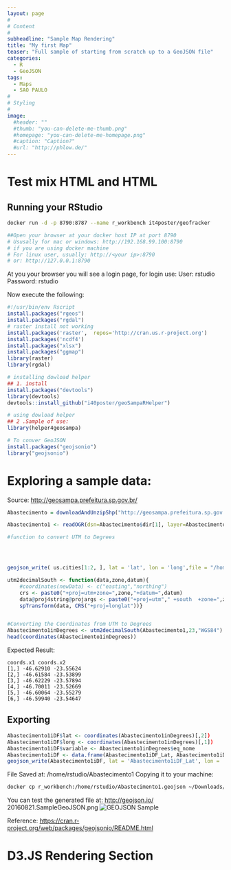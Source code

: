```yaml
---
layout: page
#
# Content
#
subheadline: "Sample Map Rendering"
title: "My first Map"
teaser: "Full sample of starting from scratch up to a GeoJSON file"
categories:
  - R
  - GeoJSON
tags:
  - Maps
  - SAO PAULO
#
# Styling
#
image:
  #header: ""
  #thumb: "you-can-delete-me-thumb.png"
  #homepage: "you-can-delete-me-homepage.png"
  #caption: "Caption?"
  #url: "http://phlow.de/"
---
```

# Test mix HTML and HTML

## Running your RStudio
```bash
docker run -d -p 8790:8787 --name r_workbench it4poster/geofracker

##Open your browser at your docker host IP at port 8790
# Ususally for mac or windows: http://192.168.99.100:8790
# if you are using docker machine
# For linux user, usually: http://<your ip>:8790
# or: http://127.0.0.1:8790

```
At you your browser you will see a login page, for login use:
User: rstudio
Password: rstudio

Now execute the following:

```R
#!/usr/bin/env Rscript
install.packages("rgeos")
install.packages("rgdal")
# raster install not working
install.packages('raster',  repos='http://cran.us.r-project.org')
install.packages('ncdf4')
install.packages("xlsx")
install.packages("ggmap")
library(raster)
library(rgdal)

# installing dowload helper
## 1. install
install.packages("devtools")
library(devtools)
devtools::install_github("i40poster/geoSampaRHelper")

# using dowload helper
## 2 .Sample of use:
library(helper4geosampa)

# To conver GeoJSON
install.packages("geojsonio")
library("geojsonio")

```
# Exploring a sample data:
Source: http://geosampa.prefeitura.sp.gov.br/

```R
Abastecimento = downloadAndUnzipShp("http://geosampa.prefeitura.sp.gov.br/PaginasPublicas/downloadArquivoOL.aspx?orig=DownloadCamadas&arq=03_Equipamentos%5C%5CAbastecimento%5C%5CShapefile%5C%5CEQUIPAMENTOS_SHP_TEMA_ABASTECIMENTO&arqTipo=Shapefile")

Abastecimento1 <- readOGR(dsn=Abastecimento$dir[1], layer=Abastecimento$shapeclass[1])

#function to convert UTM to Degrees




geojson_write( us.cities[1:2, ], lat = 'lat', lon = 'long',file = "/home/rstudio/sample.json")

utm2decimalSouth <- function(data,zone,datum){
    #coordinates(newData) <- c("easting","northing")
    crs <- paste0("+proj=utm+zone=",zone,"+datum=",datum)
    data@proj4string@projargs <- paste0("+proj=utm"," +south  +zone=",zone," +datum=",datum)
    spTransform(data, CRS("+proj=longlat"))}


#Converting the Coordinates from UTM to Degrees
Abastecimento1inDegrees <- utm2decimalSouth(Abastecimento1,23,"WGS84")
head(coordinates(Abastecimento1inDegrees))
```

Expected Result:
```text
coords.x1 coords.x2
[1,] -46.62910 -23.55624
[2,] -46.61584 -23.53899
[3,] -46.62229 -23.57894
[4,] -46.70011 -23.52669
[5,] -46.60064 -23.55279
[6,] -46.59940 -23.54647
```

## Exporting
```R
Abastecimento1iDF$lat <- coordinates(Abastecimento1inDegrees)[,2])
Abastecimento1iDF$long <- coordinates(Abastecimento1inDegrees)[,1])
Abastecimento1iDF$variable <- Abastecimento1inDegrees$eq_nome
Abastecimento1iDF <- data.frame(Abastecimento1iDF_Lat, Abastecimento1iDF_Long, Abastecimento1iDF$variable )
geojson_write(Abastecimento1iDF, lat = 'Abastecimento1iDF_Lat', lon = 'Abastecimento1iDF_Long',file = "/home/rstudio/Abastecimento1")
```

File Saved at: /home/rstudio/Abastecimento1
Copying it to your machine:
```bash
docker cp r_workbench:/home/rstudio/Abastecimento1.geojson ~/Downloads/
```

You can test the generated file at: http://geojson.io/
20160821.SampleGeoJSON.png
![GEOJSON Sample]({{site.url}}/images/20160821.SampleGeoJSON.png)


Reference: https://cran.r-project.org/web/packages/geojsonio/README.html

# D3.JS Rendering Section

<script src="https://d3js.org/d3.v4.min.js"></script>
<script src="https://d3js.org/d3-collection.v1.min.js"></script>
<script src="https://d3js.org/d3-dispatch.v1.min.js"></script>
<script src="https://d3js.org/d3-dsv.v1.min.js"></script>
<script src="https://d3js.org/d3-request.v1.min.js"></script>
<style> /* set the CSS */
#viz {
    margin: 0;
    padding: 0;
    width: 100%;
    height: 100%;
}
</style>

<div id="viz"></div>
<script>

/* code reused from the following stackoverflow question:
              http://stackoverflow.com/questions/14492284/center-a-map-in-d3-given-a-geojson-object */
    var width = 900,
        height = 900;
    console.log("{{site.url}}/articlesData/Abastecimento1.geojson");

    $.get('https://raw.githubusercontent.com/i40poster/geoFrackerBlog/master/articlesData/Abastecimento1.geojson',
                      function(data) {
                        //alert(data);
                        console.log(data);
                                   }
                     )

    var svg = d3.select("#viz").append("svg")
        .attr("width", width)
        .attr("height", height)
        .attr("class", "svg");

    // load geojson and do stuff in a callback function...
    //Fixed projection to be closer to what we see on GeoSampa
    console.log("{{site.url}}/articlesData/Abastecimento1.geojson");

    //https://raw.githubusercontent.com/alignedleft/d3-book/master/chapter_12/

    console.log( $.get('https://raw.githubusercontent.com/i40poster/geoFrackerBlog/master/articlesData/Abastecimento1.geojson',
                       function(data) {
                         //alert(data);
                         console.log(data);
                                    }
                      )
    )
    //this not works on github pages.. not sure why yet
    //d3.json("{{site.url}}/articlesData/Abastecimento1.geojson",
    d3.json("https://raw.githubusercontent.com/i40poster/geoFrackerBlog/master/articlesData/Abastecimento1.geojson",
    function(error, data){
        // console.log the data
        alert(error);
        console.log(data);

        // create a unit projection
        var projection = d3.geo.mercator()
            .scale(1)
            .translate([0,0]);

        // create a path generator.
        console.log( d3.geo.path());
        var path = d3.geo.path()
            .projection(projection)
            .pointRadius(function(d) {
              console.log(d);
              return 2;
            //  return d.properties.mag;
            });

        // compute bounds of a point of interest, then derive scale and translate
        var b = path.bounds(data),
            s = .95 / Math.max((b[1][0] - b[0][0]) / width, (b[1][1] - b[0][1]) / height),
            t = [(width - s * (b[1][0] + b[0][0])) / 2, (height - s * (b[1][1] + b[0][1])) / 2];

        // update the projection to use computed scale and translate....
        projection
            .scale(s)
            .translate(t);


        // calculate and draw a bounding box for the geojson
        svg.append("rect")
            .attr('width', width)
            .attr('height', height)
            .style('stroke', 'black')
            .style('fill', '#dfd');

        // draw the svg of both the geojson and bounding box
        svg.selectAll("path").data(data.features).enter().append("path")
            .attr("d", path)
            .style("fill", "#009926")
            .style("stroke-width", "1")
            .style("stroke", "#009926")

    });

</script>

Site URL: {{site.url}}
Data Source: {{site.url}}/articlesData/Abastecimento1.geojson



# References:
http://geojson.io/
https://cran.r-project.org/web/packages/geojsonio/README.html
http://www.dummies.com/how-to/content/how-to-create-a-data-frame-from-scratch-in-r.html
